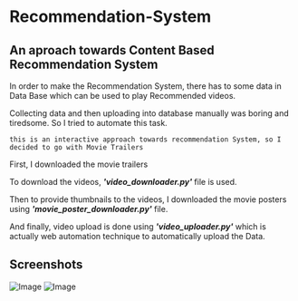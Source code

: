 # Recommendation-System
## An aproach towards Content Based Recommendation System

In order to make the Recommendation System, there has to some data in Data Base which can be used to play Recommended videos.  

Collecting data and then uploading into database manually was boring and tiredsome. So I tried to automate this task.  

```this is an interactive approach towards recommendation System, so I decided to go with Movie Trailers```

First, I downloaded the movie trailers

To download the videos, ***'video_downloader.py'*** file is used.  

Then to provide thumbnails to the videos, I downloaded the movie posters using ***'movie_poster_downloader.py'*** file.  

And finally, video upload is done using ***'video_uploader.py'*** which is actually web automation technique to automatically upload the Data.  

## Screenshots
![Image](https://github.com/shubhamjain31/Recommendation-System/blob/master/ScreenShots/Home%20Page%20One.png)
![Image](https://github.com/shubhamjain31/Recommendation-System/blob/master/ScreenShots/Home%20Page%20Two.png)

